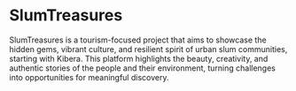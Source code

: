 # SlumTreasures
SlumTreasures is a tourism-focused project that aims to showcase the hidden gems, vibrant culture, and resilient spirit of urban slum communities, starting with Kibera. This platform highlights the beauty, creativity, and authentic stories of the people and their environment, turning challenges into opportunities for meaningful discovery. 
